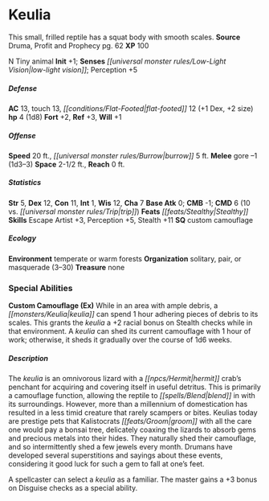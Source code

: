 ﻿---
cssclass: [monsters]
title1: Keulia
desc_short: This small, frilled reptile has a squat body with smooth scales.
title2: Keulia
CR: 1/4
sources:
- name: Druma, Profit and Prophecy
  page: 62
  link: https://paizo.com/products/btq01zow
XP: 100
alignment: N
size: Tiny
type: animal
initiative:
  bonus: 1
senses:
  low-light vision: true
AC:
  AC: 13
  touch: 13
  flat_footed: 12
  components:
    dex: 1
    size: 2
HP:
  HP: 4
  long: 1d8
saves:
  fort: 2
  ref: 3
  will: 1
speeds:
  base: 20
  burrow: 5
attacks:
  melee:
  - - text: gore -1 (1d3-3)
      entries:
      - - damage: 1d3-3
      attack: gore
      bonus:
      - -1
space: 2.5
reach: 0
ability_scores:
  STR: 5
  DEX: 12
  CON: 11
  INT: 1
  WIS: 12
  CHA: 7
BAB: 0
CMB: -1
CMD: 6
CMD_other: 10 vs. trip
feats:
- name: Stealthy
skills:
  Escape Artist: 3
  Perception: 5
  Stealth: 11
special_qualities:
- custom camouflage
ecology:
  environment: temperate or warm forests
  organization: solitary, pair, or masquerade (3-30)
  treasure_type: none
special_abilities:
  Custom Camouflage (Ex): While in an area with ample debris, a keulia can spend 1
    hour adhering pieces of debris to its scales. This grants the keulia a +2 racial
    bonus on Stealth checks while in that environment. A keulia can shed its current
    camouflage with 1 hour of work; otherwise, it sheds it gradually over the course
    of 1d6 weeks.
desc_long: |-
  The keulia is an omnivorous lizard with a hermit crab's penchant for acquiring and covering itself in useful detritus. This is primarily a camouflage function, allowing the reptile to blend in with its surroundings. However, more than a millennium of domestication has resulted in a less timid creature that rarely scampers or bites. Keulias today are prestige pets that Kalistocrats groom with all the care one would pay a bonsai tree, delicately coaxing the lizards to absorb gems and precious metals into their hides. They naturally shed their camouflage, and so intermittently shed a few jewels every month. Drumans have developed several superstitions and sayings about these events, considering it good luck for such a gem to fall at one's feet.

   A spellcaster can select a keulia as a familiar. The master gains a +3 bonus on Disguise checks as a special ability.

---

# Keulia
This small, frilled reptile has a squat body with smooth scales.
**Source** Druma, Profit and Prophecy pg. 62
**XP** 100

N Tiny animal
**Init** +1; **Senses** _[[universal monster rules/Low-Light Vision|low-light vision]]_; Perception +5

##### Defense

**AC** 13, touch 13, _[[conditions/Flat-Footed|flat-footed]]_ 12 (+1 Dex, +2 size)
**hp** 4 (1d8)
**Fort** +2, **Ref** +3, **Will** +1

##### Offense
**Speed** 20 ft., _[[universal monster rules/Burrow|burrow]]_ 5 ft.
**Melee** gore –1 (1d3–3)
**Space** 2-1/2 ft., **Reach** 0 ft.

##### Statistics
**Str** 5, **Dex** 12, **Con** 11, **Int** 1, **Wis** 12, **Cha** 7
**Base Atk** 0; **CMB** -1; **CMD** 6 (10 vs. _[[universal monster rules/Trip|trip]]_)
**Feats** _[[feats/Stealthy|Stealthy]]_
**Skills** Escape Artist +3, Perception +5, Stealth +11
**SQ** custom camouflage

##### Ecology

**Environment** temperate or warm forests
**Organization** solitary, pair, or masquerade (3–30)
**Treasure** none

### Special Abilities

**Custom Camouflage (Ex)** While in an area with ample debris, a _[[monsters/Keulia|keulia]]_ can spend 1 hour adhering pieces of debris to its scales. This grants the _keulia_ a +2 racial bonus on Stealth checks while in that environment. A _keulia_ can shed its current camouflage with 1 hour of work; otherwise, it sheds it gradually over the course of 1d6 weeks.

##### Description

The _keulia_ is an omnivorous lizard with a _[[npcs/Hermit|hermit]]_ crab’s penchant for acquiring and covering itself in useful detritus. This is primarily a camouflage function, allowing the reptile to _[[spells/Blend|blend]]_ in with its surroundings. However, more than a millennium of domestication has resulted in a less timid creature that rarely scampers or bites. Keulias today are prestige pets that Kalistocrats _[[feats/Groom|groom]]_ with all the care one would pay a bonsai tree, delicately coaxing the lizards to absorb gems and precious metals into their hides. They naturally shed their camouflage, and so intermittently shed a few jewels every month. Drumans have developed several superstitions and sayings about these events, considering it good luck for such a gem to fall at one’s feet.

A spellcaster can select a _keulia_ as a familiar. The master gains a +3 bonus on Disguise checks as a special ability.
